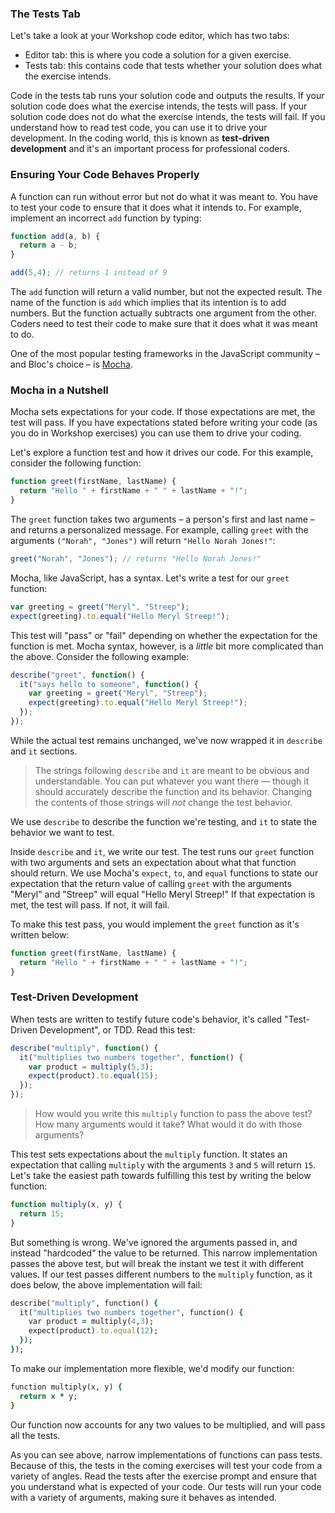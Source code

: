 ### The Tests Tab

Let's take a look at your Workshop code editor, which has two tabs:

- Editor tab: this is where you code a solution for a given exercise.
- Tests tab: this contains code that tests whether your solution does what the exercise intends.

Code in the tests tab runs your solution code and outputs the results. If your solution code does what the exercise intends, the tests will pass. If your solution code does not do what the exercise intends, the tests will fail. If you understand how to read test code, you can use it to drive your development. In the coding world, this is known as **test-driven development** and it's an important process for professional coders.

### Ensuring Your Code Behaves Properly

A function can run without error but not do what it was meant to. You have to test your code to ensure that it does what it intends to. For example, implement an incorrect `add` function by typing:

```js
function add(a, b) {
  return a - b;
}

add(5,4); // returns 1 instead of 9
```

The `add` function will return a valid number, but not the expected result. The name of the function is `add` which implies that its intention is to add numbers. But the function actually subtracts one argument from the other. Coders need to test their code to make sure that it does what it was meant to do.

One of the most popular testing frameworks in the JavaScript community – and Bloc's choice – is [Mocha](https://mochajs.org/).

### Mocha in a Nutshell

Mocha sets expectations for your code. If those expectations are met, the test will pass. If you have expectations stated before writing your code (as you do in Workshop exercises) you can use them to drive your coding.

Let's explore a function test and how it drives our code. For this example, consider the following function:

```js
function greet(firstName, lastName) {
  return "Hello " + firstName + " " + lastName + "!";
}
```

The `greet` function takes two arguments – a person's first and last name – and returns a personalized message. For example, calling `greet` with the arguments `("Norah", "Jones")` will return `"Hello Norah Jones!"`:

```js
greet("Norah", "Jones"); // returns "Hello Norah Jones!"
```

Mocha, like JavaScript, has a syntax. Let's write a test for our `greet` function:

```js
var greeting = greet("Meryl", "Streep");
expect(greeting).to.equal("Hello Meryl Streep!");
```

This test will "pass" or "fail" depending on whether the expectation for the function is met. Mocha syntax, however, is a _little_ bit more complicated than the above. Consider the following example:

```js
describe("greet", function() {
  it("says hello to someone", function() {
    var greeting = greet("Meryl", "Streep");
    expect(greeting).to.equal("Hello Meryl Streep!");
  });
});
```

While the actual test remains unchanged, we've now wrapped it in `describe` and `it` sections.

> The strings following `describe` and `it` are meant to be obvious and understandable. You can put whatever you want there — though it should accurately describe the function and its behavior. Changing the contents of those strings will _not_ change the test behavior.

We use `describe` to describe the function we're testing, and `it` to state the behavior we want to test.

Inside `describe` and `it`, we write our test. The test runs our `greet` function with two arguments and sets an expectation about what that function should return. We use Mocha's `expect`, `to`, and `equal` functions to state our expectation that the return value of calling `greet` with the arguments "Meryl" and "Streep" will equal "Hello Meryl Streep!" If that expectation is met, the test will pass. If not, it will fail.

To make this test pass, you would implement the `greet` function as it's written below:

```js
function greet(firstName, lastName) {
  return "Hello " + firstName + " " + lastName + "!";
}
```

### Test-Driven Development

When tests are written to testify future code's behavior, it's called "Test-Driven Development", or TDD. Read this test:

```js
describe("multiply", function() {
  it("multiplies two numbers together", function() {
    var product = multiply(5,3);
    expect(product).to.equal(15);
  });
});
```

> How would you write this `multiply` function to pass the above test? How many arguments would it take? What would it do with those arguments?

This test sets expectations about the `multiply` function. It states an expectation that calling `multiply` with the arguments `3` and `5` will return `15`. Let's take the easiest path towards fulfilling this test by writing the below function:

```js
function multiply(x, y) {
  return 15;
}
```

But something is wrong. We've ignored the arguments passed in, and instead "hardcoded" the value to be returned. This narrow implementation passes the above test, but will break the instant we test it with different values. If our test passes different numbers to the `multiply` function, as it does below, the above implementation will fail:

```ruby
describe("multiply", function() {
  it("multiplies two numbers together", function() {
    var product = multiply(4,3);
    expect(product).to.equal(12);
  });
});
```

To make our implementation more flexible, we'd modify our function:

```ruby
function multiply(x, y) {
  return x * y;
}
```

Our function now accounts for any two values to be multiplied, and will pass all the tests.

As you can see above, narrow implementations of functions can pass tests. Because of this, the tests in the coming exercises will test your code from a variety of angles. Read the tests after the exercise prompt and ensure that you understand what is expected of your code. Our tests will run your code with a variety of arguments, making sure it behaves as intended.
